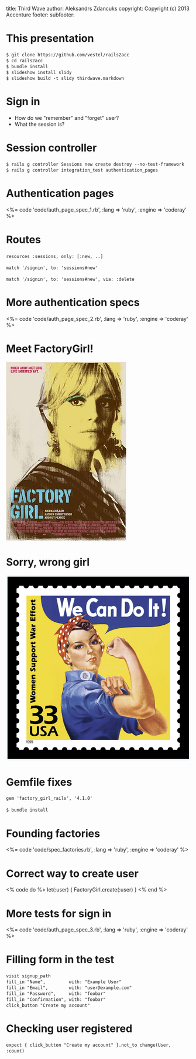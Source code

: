 title: Third Wave
author: Aleksandrs Zdancuks
copyright: Copyright (c) 2013 Accenture
footer:
subfooter:


This presentation
=================

    $ git clone https://github.com/vestel/rails2acc
    $ cd rails2acc
    $ bundle install
    $ slideshow install slidy
    $ slideshow build -t slidy thirdwave.markdown


Sign in
=======

* How do we "remember" and "forget" user?
* What the session is?


Session controller
==================

    $ rails g controller Sessions new create destroy --no-test-framework
    $ rails g controller integration_test authentication_pages


Authentication pages
====================

<%= code 'code/auth_page_spec_1.rb', :lang => 'ruby', :engine => 'coderay' %>


Routes
======

`resources :sessions, only: [:new, ..]`

`match '/signin', to: 'sessions#new'`

`match '/signin', to: 'sessions#new', via: :delete`


More authentication specs
=========================

<%= code 'code/auth_page_spec_2.rb', :lang => 'ruby', :engine => 'coderay' %>


Meet FactoryGirl!
=================
![Factory Girl](images/factory_girl_1.jpg)


Sorry, wrong girl
=================
![Factory Girl](images/factory_girl_2.jpg)


Gemfile fixes
=============

    gem 'factory_girl_rails', '4.1.0'

    $ bundle install


Founding factories
==================

<%= code 'code/spec_factories.rb', :lang => 'ruby', :engine => 'coderay' %>


Correct way to create user
==========================

<% code do %>
    let(:user) { FactoryGirl.create(:user) }
<% end %>


More tests for sign in
==================

<%= code 'code/auth_page_spec_3.rb', :lang => 'ruby', :engine => 'coderay' %>


Filling form in the test
========================

    visit signup_path
    fill_in "Name",         with: "Example User"
    fill_in "Email",        with: "user@example.com"
    fill_in "Password",     with: "foobar"
    fill_in "Confirmation", with: "foobar"
    click_button "Create my account"


Checking user registered
========================

    expect { click_button "Create my account" }.not_to change(User, :count)


